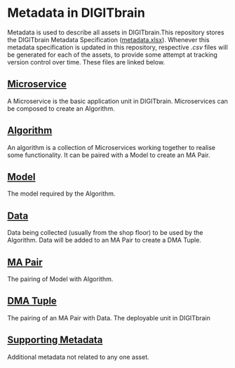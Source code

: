 # Metadata in DIGITbrain
Metadata is used to describe all assets in DIGITbrain.This repository stores the DIGITbrain
Metadata Specification ([metadata.xlsx](https://github.com/DIGITbrain/metadata/blob/main/metadata.xlsx)).
Whenever this metadata specification is updated in this repository, respective *.csv* files will be generated
for each of the assets, to provide some attempt at tracking version control over time.
These files are linked below.

## [Microservice]
A Microservice is the basic application unit in DIGITbrain.
Microservices can be composed to create an Algorithm.

## [Algorithm]
An algorithm is a collection of Microservices working together to realise some functionality.
It can be paired with a Model to create an MA Pair.

## [Model]
The model required by the Algorithm.

## [Data]
Data being collected (usually from the shop floor) to be used by the Algorithm.
Data will be added to an MA Pair to create a DMA Tuple.

## [MA Pair]
The pairing of Model with Algorithm.

## [DMA Tuple]
The pairing of an MA Pair with Data. The deployable unit in DIGITbrain

## [Supporting Metadata]
Additional metadata not related to any one asset.


[Algorithm]: https://github.com/DIGITbrain/metadata/blob/main/docs/assets/algorithm.md
[Microservice]: https://github.com/DIGITbrain/metadata/blob/main/docs/assets/microservice.md
[Data]: https://github.com/DIGITbrain/metadata/blob/main/docs/assets/data.md
[Model]: https://github.com/DIGITbrain/metadata/blob/main/docs/assets/model.md
[MA Pair]: https://github.com/DIGITbrain/metadata/blob/main/docs/assets/ma_pair.md
[DMA Tuple]: https://github.com/DIGITbrain/metadata/blob/main/docs/assets/dma_tuple.md
[Supporting Metadata]: https://github.com/DIGITbrain/metadata/blob/main/docs/assets/supporting_metadata.md
